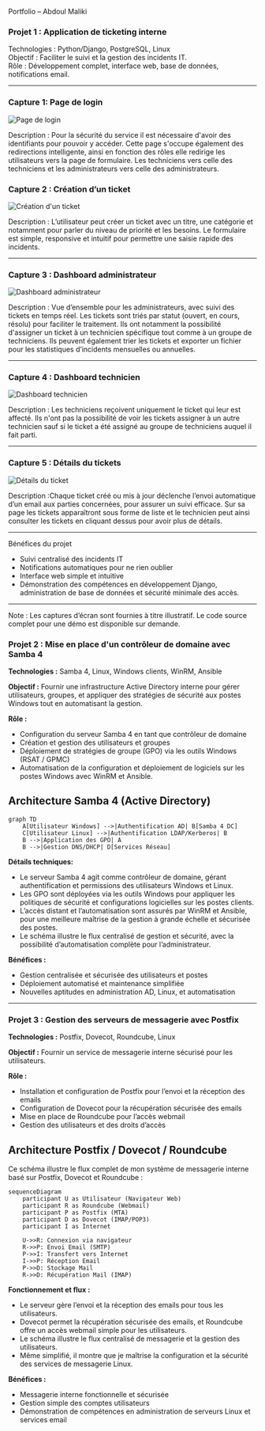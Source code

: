 Portfolio – Abdoul Maliki 

### Projet 1 : Application de ticketing interne

Technologies : Python/Django, PostgreSQL, Linux  
Objectif : Faciliter le suivi et la gestion des incidents IT.  
Rôle : Développement complet, interface web, base de données, notifications email.

---

### Capture 1: Page de login
![Page de login](Images/Page_login.jpg)  

Description : Pour la sécurité du service il est nécessaire d'avoir des identifiants pour pouvoir y accéder. Cette page s'occupe également des redirections intelligente, ainsi en fonction des rôles elle redirige les utilisateurs vers la page de formulaire. Les techniciens vers celle des techniciens et les administrateurs vers celle des administrateurs.

### Capture 2 : Création d’un ticket
![Création d'un ticket](Images/Formulaire_ticket.jpg)  

Description : L’utilisateur peut créer un ticket avec un titre, une catégorie et notamment pour parler du niveau de priorité et les besoins. Le formulaire est simple, responsive et intuitif pour permettre une saisie rapide des incidents. 

---

### Capture 3 : Dashboard administrateur
![Dashboard administrateur](Images/Dashboard_admin.jpg)  

Description : Vue d’ensemble pour les administrateurs, avec suivi des tickets en temps réel. Les tickets sont triés par statut (ouvert, en cours, résolu) pour faciliter le traitement. Ils ont notamment la possibilité d'assigner un ticket à un technicien spécifique tout comme à un groupe de techniciens. Ils peuvent également trier les tickets et exporter un fichier pour les statistiques d’incidents mensuelles ou annuelles.

---

### Capture 4 : Dashboard technicien 
![Dashboard technicien](Images/Dashboard_technicien.jpg)  

Description : Les techniciens reçoivent uniquement le ticket qui leur est affecté. Ils n'ont pas la possibilité de voir les tickets assigner à un autre technicien sauf si le ticket a été assigné au groupe de techniciens auquel il fait parti.

---

### Capture 5 : Détails du tickets
![Détails du ticket ](Images/Détails_tickets.jpg)  

Description :Chaque ticket créé ou mis à jour déclenche l’envoi automatique d’un email aux parties concernées, pour assurer un suivi efficace. Sur sa page les tickets apparaîtront sous forme de liste et le technicien peut ainsi consulter les tickets en cliquant dessus pour avoir plus de détails.

---

 Bénéfices du projet
- Suivi centralisé des incidents IT  
- Notifications automatiques pour ne rien oublier  
- Interface web simple et intuitive  
- Démonstration des compétences en développement Django, administration de base de données et sécurité minimale des accès.

---

Note : Les captures d’écran sont fournies à titre illustratif. Le code source complet pour une démo est disponible sur demande.



### Projet 2 : Mise en place d'un contrôleur de domaine avec Samba 4

**Technologies :** Samba 4, Linux, Windows clients, WinRM, Ansible  

**Objectif :** Fournir une infrastructure Active Directory interne pour gérer utilisateurs, groupes, et appliquer des stratégies de sécurité aux postes Windows tout en automatisant la gestion.  

**Rôle :**
- Configuration du serveur Samba 4 en tant que contrôleur de domaine  
- Création et gestion des utilisateurs et groupes  
- Déploiement de stratégies de groupe (GPO) via les outils Windows (RSAT / GPMC)  
- Automatisation de la configuration et déploiement de logiciels sur les postes Windows avec WinRM et Ansible.

## Architecture Samba 4 (Active Directory)

```mermaid
graph TD
    A[Utilisateur Windows] -->|Authentification AD| B[Samba 4 DC]
    C[Utilisateur Linux] -->|Authentification LDAP/Kerberos| B
    B -->|Application des GPO| A
    B -->|Gestion DNS/DHCP| D[Services Réseau]
```

**Détails techniques:**
- Le serveur Samba 4 agit comme contrôleur de domaine, gérant authentification et permissions des utilisateurs Windows et Linux.  
- Les GPO sont déployées via les outils Windows pour appliquer les politiques de sécurité et configurations logicielles sur les postes clients.  
- L’accès distant et l’automatisation sont assurés par WinRM et Ansible, pour une meilleure maîtrise de la gestion à grande échelle et sécurisée des postes.  
- Le schéma illustre le flux centralisé de gestion et sécurité, avec la possibilité d’automatisation complète pour l’administrateur.  

**Bénéfices :**
- Gestion centralisée et sécurisée des utilisateurs et postes  
- Déploiement automatisé et maintenance simplifiée  
- Nouvelles aptitudes en administration AD, Linux, et automatisation  

---

### Projet 3 : Gestion des serveurs de messagerie avec Postfix

**Technologies :** Postfix, Dovecot, Roundcube, Linux  

**Objectif :** Fournir un service de messagerie interne sécurisé pour les utilisateurs.  

**Rôle :**
- Installation et configuration de Postfix pour l’envoi et la réception des emails  
- Configuration de Dovecot pour la récupération sécurisée des emails  
- Mise en place de Roundcube pour l’accès webmail  
- Gestion des utilisateurs et des droits d’accès  

## Architecture Postfix / Dovecot / Roundcube

Ce schéma illustre le flux complet de mon système de messagerie interne basé sur Postfix, Dovecot et Roundcube :

```mermaid
sequenceDiagram
    participant U as Utilisateur (Navigateur Web)
    participant R as Roundcube (Webmail)
    participant P as Postfix (MTA)
    participant D as Dovecot (IMAP/POP3)
    participant I as Internet

    U->>R: Connexion via navigateur
    R->>P: Envoi Email (SMTP)
    P->>I: Transfert vers Internet
    I->>P: Réception Email
    P->>D: Stockage Mail
    R->>D: Récupération Mail (IMAP)

```

**Fonctionnement et flux :** 
- Le serveur gère l’envoi et la réception des emails pour tous les utilisateurs.  
- Dovecot permet la récupération sécurisée des emails, et Roundcube offre un accès webmail simple pour les utilisateurs.  
- Le schéma illustre le flux centralisé de messagerie et la gestion des utilisateurs.  
- Même simplifié, il montre que je maîtrise la configuration et la sécurité des services de messagerie Linux.  

**Bénéfices :**
- Messagerie interne fonctionnelle et sécurisée  
- Gestion simple des comptes utilisateurs  
- Démonstration de compétences en administration de serveurs Linux et services email

